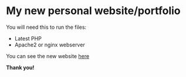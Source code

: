 # My new personal website/portfolio


You will need this to run the files:
- Latest PHP
- Apache2 or nginx webserver

You can see the new website [here](https://dsebesta.eu/new)



**Thank you!**


